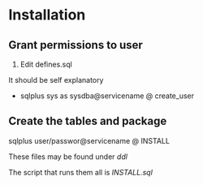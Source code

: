 
# Installation

## Grant permissions to user

1. Edit defines.sql
 
It should be self explanatory

*  sqlplus sys as sysdba@servicename @ create_user

## Create the tables and package

   sqlplus user/passwor@servicename @ INSTALL

These files may be found under *ddl*

The script that runs them all is *INSTALL.sql*

